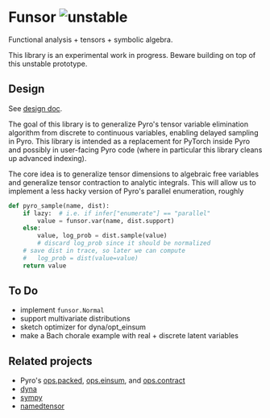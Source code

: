 # Funsor ![unstable](https://img.shields.io/badge/status-unstable-red.svg)

Functional analysis + tensors + symbolic algebra.

This library is an experimental work in progress.
Beware building on top of this unstable prototype.

## Design

See [design doc](https://docs.google.com/document/d/1LUj-oV5hJe74HJWKtog07Qrcaq4uhZQ5NuYuRevaVFo).

The goal of this library is to generalize Pyro's tensor variable elimination
algorithm from discrete to continuous variables, enabling delayed sampling in
Pyro.  This library is intended as a replacement for PyTorch inside Pyro and
possibly in user-facing Pyro code (where in particular this library cleans up
advanced indexing).

The core idea is to generalize tensor dimensions to algebraic free variables
and generalize tensor contraction to analytic integrals. This will allow us to implement a less hacky version of Pyro's parallel enumeration, roughly

```py
def pyro_sample(name, dist):
    if lazy:  # i.e. if infer["enumerate"] == "parallel"
        value = funsor.var(name, dist.support)
    else:
        value, log_prob = dist.sample(value)
        # discard log_prob since it should be normalized
    # save dist in trace, so later we can compute
    #   log_prob = dist(value=value)
    return value
```

## To Do

- implement `funsor.Normal`
- support multivariate distributions
- sketch optimizer for dyna/opt\_einsum
- make a Bach chorale example with real + discrete latent variables

## Related projects

- Pyro's [ops.packed](https://github.com/uber/pyro/blob/dev/pyro/ops/packed.py),
  [ops.einsum](https://github.com/uber/pyro/blob/dev/pyro/ops/einsum), and
  [ops.contract](https://github.com/uber/pyro/blob/dev/pyro/ops/contract.py)
- [dyna](http://www.cs.jhu.edu/~nwf/datalog20-paper.pdf) 
- [sympy](https://www.sympy.org/en/index.html)
- [namedtensor](https://github.com/harvardnlp/namedtensor)
